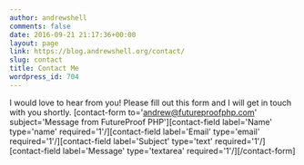 ```yaml
---
author: andrewshell
comments: false
date: 2016-09-21 21:17:36+00:00
layout: page
link: https://blog.andrewshell.org/contact/
slug: contact
title: Contact Me
wordpress_id: 704
---
```


I would love to hear from you! Please fill out this form and I will get in touch with you shortly.
[contact-form to='andrew@futureproofphp.com' subject='Message from FutureProof PHP'][contact-field label='Name' type='name' required='1'/][contact-field label='Email' type='email' required='1'/][contact-field label='Subject' type='text' required='1'/][contact-field label='Message' type='textarea' required='1'/][/contact-form]


